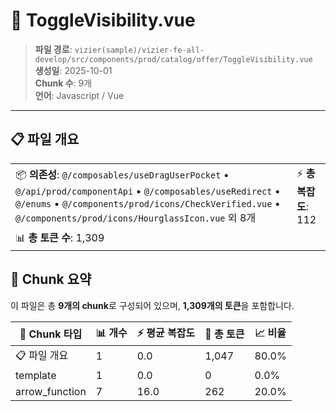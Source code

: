 # 📄 ToggleVisibility.vue

> **파일 경로**: `vizier(sample)/vizier-fe-all-develop/src/components/prod/catalog/offer/ToggleVisibility.vue`  
> **생성일**: 2025-10-01  
> **Chunk 수**: 9개  
> **언어**: Javascript / Vue
---


## 📋 파일 개요

| | |
|--|--|
| 📦 **의존성**: `@/composables/useDragUserPocket` • `@/api/prod/componentApi` • `@/composables/useRedirect` • `@/enums` • `@/components/prod/icons/CheckVerified.vue` • `@/components/prod/icons/HourglassIcon.vue` 외 8개 | ⚡ **총 복잡도**: 112 |
| 📊 **총 토큰 수**: 1,309 |  |






## 🧩 Chunk 요약

이 파일은 총 **9개의 chunk**로 구성되어 있으며, **1,309개의 토큰**을 포함합니다.

| 🧩 Chunk 타입 | 📊 개수 | ⚡ 평균 복잡도 | 📝 총 토큰 | 📈 비율 |
|---------------|--------|-------------|----------|--------|
| 📋 파일 개요 | 1 | 0.0 | 1,047 | 80.0% |
| template | 1 | 0.0 | 0 | 0.0% |
| arrow_function | 7 | 16.0 | 262 | 20.0% |

